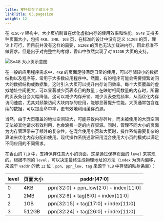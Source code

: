 ```yaml
---
title: 支持保存全部大小页
linkTitle: 03.pagesize
weight: 12
---
```


在 `RISC-V` 架构中，大小页机制旨在优化虚拟内存的使用效率和性能。`Sv48` 支持多种页面大小，包括 `4KB`、`2MB`、`1GB` 页，在标准的设计中没有定义 `512GB` 的页，理论上可行，但目前并没有这样的需要，`512GB` 的页也无法加载进内存，因此标准不做要求。但是出于对完整性的考虑，香山中依然实现了对 `512GB` 大页的支持。

![Sv48 大小页示意图](Sv48大小页示意图.png)

在一般的应用程序需求中，`4KB` 的页面足够满足日常的使用，可以存储较小的数据结构以及程序等，常用于大多数应用程序中。然而，有的程序可能会需要频繁访问大的数据结构或数据集，这时引入大页可以提升内存访问效率。每个大页覆盖的虚拟地址空间更大，可以显著减少页表条目的数量；在映射相同数量的内存时，所需的页表条目会大幅降低，这可以减少内存开销、减少页表查找频率，从而优化内存访问速度，尤其对频繁访问大块内存的应用，能够显著提升性能。大页通常包含连续的数据，可以提高命中率，更有效地利用缓存资源。

当然，由于大页覆盖的地址空间较大，可能导致内存碎片，而未被使用的大页空间无法被其他请求有效利用，也会浪费一定的内存资源。同时，管理不同大小的页面为内存管理带来了额外的复杂性。在混合使用小页和大页时，操作系统需要复杂的算法来优化内存分配和使用。现代操作系统通常采用混合使用大小页的模式以满足不同应用的不同需求。

在香山的 `TLB` 中，支持保存任意大小的页面，这是通过保存页面的 `level` 来实现的。根据不同的 `level`，可以决定最终生成物理地址的方法（`index` 为页内偏移，来源于 `vaddr` 的低 `12` 位；`ppn`、`ppn_low`、`tag` 来源于 `TLB` 中存储的映射条目）：

| level | 页面大小 | paddr[47:0]                           |
|-------|----------|---------------------------------------|
| 0     | 4KB      | ppn[32:0] + ppn_low[2:0] + index[11:0] |
| 1     | 2MB      | ppn[32:6] + tag[8:0] + index[11:0]      |
| 2     | 1GB      | ppn[32:15] + tag[17:0] + index[11:0]    |
| 3     | 512GB    | ppn[32:24] + tag[26:0] + index[11:0]    |